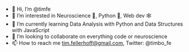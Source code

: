 - 👋 Hi, I’m @timfe
- 👀 I’m interested in Neuroscience 🧠, Python 🐍, Web dev 🕸
- 🌱 I’m currently learning Data Analysis with Python and Data Structures with JavaScript
- 💞️ I’m looking to collaborate on everything code or neuroscience
- 📫 How to reach me tim.fellerhoff@gmail.com, Twitter: @timbo_fe
<!---
timfe/timfe is a ✨ special ✨ repository because its `README.md` (this file) appears on your GitHub profile.
You can click the Preview link to take a look at your changes.
--->
